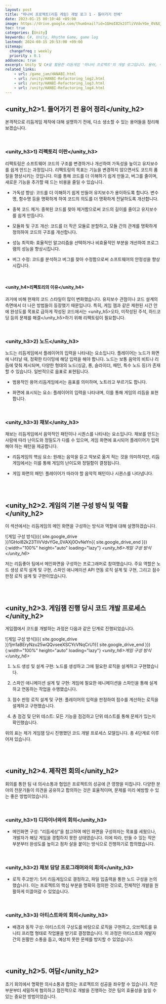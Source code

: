```yaml
---
layout: post
title: "하나비 프로젝트(리듬 게임) 개발 로그 1 - 들어가기 전에"
date: 2023-01-15 00:10:48 +09:00
image: https://drive.google.com/thumbnail?id=1GHoI82k23TliVVdvYGe_0VAXj0OvNeYn
toc: true
categories: [Unity]
keywords: C#, Unity, Rhythm Game, game log
lastmod: 2024-08-15 20:53:00 +09:00
sitemap: 
  changefreq : weekly
  priority : 0.1
addsence: true
excerpt: Unity 및 C#을 활용한 리듬게임 '하나비 프로젝트'의 개발 로그입니다. 용어, 구성 방식, 프로세스를 소개하며, 게임잼 동안의 경험과 과정을 공유하고 있습니다.
related_links:
    - url: /game_jam/HANABI.html
    - url: /unity/HANBI-Refactoring_log2.html
    - url: /unity/HANBI-Refactoring_log3.html
    - url: /unity/HANBI-Refactoring_log4.html
---
```


## <unity_h2>1. 들어가기 전 용어 정리</unity_h2>

본격적으로 리듬게임 제작에 대해 설명하기 전에, 다소 생소할 수 있는 용어들을 정리해보겠습니다.

<br>

### <unity_h3>1) 리펙토리 이란</unity_h3>

리팩토링은 소프트웨어 코드의 구조를 변경하거나 개선하여 가독성을 높이고 유지보수를 쉽게 만드는 과정입니다. 리팩토링의 목표는 기능을 변경하지 않으면서도 코드의 품질을 향상시키는 것입니다. 이를 통해 코드를 더 이해하기 쉽게 만들고, 버그를 줄이며, 새로운 기능을 추가할 때 드는 비용을 줄일 수 있습니다.

- <p><unity_h5>가독성 향상:</unity_h5> 코드를 더 이해하기 쉽게 만들어 유지보수가 용이하도록 합니다. 변수명, 함수명 등을 명확하게 하여 코드의 의도를 더 명확하게 전달하도록 개선합니다.</p>
- <p><unity_h5>중복 코드 제거:</unity_h5> 중복된 코드를 찾아 제거함으로써 코드의 길이를 줄이고 유지보수를 쉽게 만듭니다.</p>
- <p><unity_h5>모듈화 및 구조 개선:</unity_h5> 코드를 더 작은 모듈로 분할하고, 모듈 간의 관계를 명확하게 정의하여 코드의 구조를 개선합니다.</p>
- <p><unity_h5>성능 최적화:</unity_h5> 효율적인 알고리즘을 선택하거나 비효율적인 부분을 개선하여 프로그램의 성능을 향상시킵니다.</p>
- <p><unity_h5>버그 수정:</unity_h5> 코드를 분석하고 버그를 찾아 수정함으로써 소프트웨어의 안정성을 향상시킵니다.</p>

<br>

#### <unity_h4>리펙토리의 이유</unity_h4>

과거에 비해 현재의 코드 스타일이 많이 변화했습니다. 유지보수 관점이나 코드 설계의 측면에서 더 나은 방법들이 등장했기 때문입니다. 특히, 게임 잼과 같은 제한된 시간 안에 완성도를 목표로 급하게 작성된 코드에서는 <unity_h5>오타, 미작성된 주석, 하드코딩 등의 문제를 해결</unity_h5>하기 위해 리팩토링이 필요합니다.

<br>
 
### <unity_h3>2) 노드</unity_h3>

노드는 리듬게임에서 플레이어의 입력을 나타내는 요소입니다. 플레이어는 노드가 화면에 나타날 때, 정확한 타이밍에 해당 입력을 해야 합니다. 노드는 보통 음악의 비트나 리듬에 맞춰 제시되며, 다양한 형태의 노드(싱글, 롱, 슬라이더, 패턴, 특수 노드 등)가 존재할 수 있습니다. 일반적으로 음표로 표현됩니다.

- <p><unity_h5>범용적인 용어:</unity_h5>리듬게임에서는 음표를 의미하며, 노트라고 부르기도 합니다.</p>
- <p><unity_h5>화면에 표시되는 요소:</unity_h5> 플레이어의 입력을 나타내며, 이를 통해 게임의 리듬을 표현합니다.</p>

<br>
 
### <unity_h3>3) 채보</unity_h3>

채보는 리듬게임에서 음악적인 패턴이나 시퀀스를 나타내는 요소입니다. 채보를 만드는 사람에 따라 난이도와 정밀도가 다를 수 있으며, 게임 화면에 표시되어 플레이어가 입력해야 하는 패턴을 제공합니다.

- <p><unity_h5>리듬게임의 핵심 요소:</unity_h5> 원래는 음악을 듣고 악보로 옮겨 적는 것을 의미하지만, 리듬게임에서는 이를 통해 게임의 난이도와 정밀함이 결정됩니다.</p>
- <p><unity_h5>게임 화면의 패턴:</unity_h5> 플레이어가 따라야 할 음악적 패턴이나 시퀀스를 나타냅니다.</p>

<br>
<br>

## <unity_h2>2. 게임의 기본 구성 방식 및 역활</unity_h2>

이 섹션에서는 리듬게임의 메인 화면을 구성하는 방식과 역할에 대해 설명하겠습니다.

![게임 구성 방식]({{ site.google_drive }}1GHoI82k23TliVVdvYGe_0VAXj0OvNeYn{{ site.google_drive_end }}){:width="100%" height="auto" loading="lazy"}
*<unity_h6>게임 구성 방식</unity_h6>*

저는 리듬좋아 팀에서 메인화면을 구성하는 프로그래머로 참여했습니다. 주요 역할은 노드 생성 로직 설계 및 구현, 스파인 애니메이션 API 연동 로직 설계 및 구현, 그리고 점수 판정 로직 설계 및 구현이었습니다.

<br>
<br>

## <unity_h2>3. 게임잼 진행 당시 코드 개발 프로세스</unity_h2>

게임잼에서 코드를 개발하는 과정은 다음과 같은 단계로 진행되었습니다.

![게임 구성 방식]({{ site.google_drive }}1jm1aBEryNzu25wQQvseeXSCYcVNqCrU1{{ site.google_drive_end }}){:width="100%" height="auto" loading="lazy"}
*<unity_h6>게임 구성 방식</unity_h6>*

1. <p><unity_h5>노드 생성 및 설계 구현:</unity_h5> 노드를 생성하고 그에 필요한 로직을 설계하고 구현했습니다.</p>
2. <p><unity_h5>스파인 애니메이션 설계 및 구현:</unity_h5> 게임에 필요한 애니메이션을 스파인을 통해 설계하고 연동하는 작업을 수행했습니다.</p>
3. <p><unity_h5>점수 판정 로직 설계 및 구현:</unity_h5> 플레이어의 입력을 판정하여 점수를 계산하는 로직을 설계하고 구현했습니다.</p>
4. <p><unity_h5>총 점검 및 단위 테스트:</unity_h5> 모든 기능을 점검하고 단위 테스트를 통해 문제가 있는지 확인했습니다.</p>

위의 표는 제가 게임잼 당시 진행했던 코드 개발 프로세스 모델입니다. 총 4단계로 이루어져 있습니다.

<br>
<br>

## <unity_h2>4. 제작전 회의</unity_h2>

회의를 통한 팀 내 의사소통과 협업은 프로젝트의 성공에 큰 영향을 미칩니다. 다양한 분야의 전문가들이 의견을 공유하고 합의하는 것은 효율적이며, 문제를 미리 예방할 수 있는 좋은 방법이었습니다.
  
<br>
 
### <unity_h3>1) 디자이너와의 회의</unity_h3>

- <p><unity_h5>메인화면 구성:</unity_h5> "리듬세상"을 참고하여 메인 화면을 구성하자는 목표를 세웠으나, 개발자가 해당 게임을 경험하지 못한 상태였습니다. 이에 따라, 만들 수 있는 작은 부분부터 완성도를 높이고 점차 살을 붙이는 방식으로 진행하기로 합의했습니다.</p>

<br>
 
### <unity_h3>2) 채보 담당 프로그래머와의 회의</unity_h3>

- <p><unity_h5>로직 주고받기:</unity_h5> 5키 리듬게임으로 결정하고, 파일 입출력을 통한 노드 구성을 논의했습니다. 이는 프로젝트의 핵심 부분을 명확히 정의한 것으로, 전체적인 개발을 원활하게 이끌어갈 수 있었습니다.</p>


<br>
 
### <unity_h3>3) 아티스트와의 회의</unity_h3>

- <p><unity_h5>배경과 동작 구상:</unity_h5> 아티스트의 구상도를 바탕으로 로직을 구현하고, 오브젝트를 유니티 프리팹 형태로 작업물을 받기로 결정했습니다. 이 과정은 아티스트와 개발자 간의 원활한 소통을 돕고, 예상치 못한 문제를 방지할 수 있었습니다.</p>

<br>
<br>

## <unity_h2>5. 여담</unity_h2>

초기 회의에서 명확한 의사소통과 합의는 프로젝트의 성공을 좌우할 수 있습니다. 작은 부분부터 세밀하게 협의하고 점진적으로 개발을 진행하는 것은 팀의 효율성을 높일 수 있는 중요한 방법이었습니다.